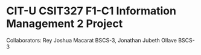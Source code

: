 # CIT-U CSIT327 F1-C1 Information Management 2 Project

Collaborators:
  Rey Joshua Macarat BSCS-3,
  Jonathan Jubeth Ollave BSCS-3

